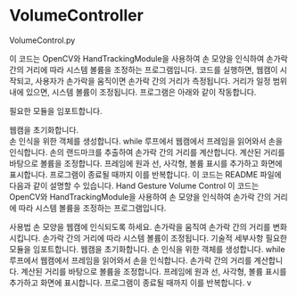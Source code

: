 # VolumeController 

VolumeControl.py

이 코드는 OpenCV와 HandTrackingModule을 사용하여 손 모양을 인식하여 손가락 간의 거리에 따라 시스템 볼륨을 조정하는 프로그램입니다.
코드를 실행하면, 웹캠이 시작되고, 사용자가 손가락을 움직이면 손가락 간의 거리가 측정됩니다. 거리가 일정 범위 내에 있으면, 시스템 볼륨이 조정됩니다.
프로그램은 아래와 같이 작동합니다.

필요한 모듈을 임포트합니다.

웹캠을 초기화합니다.\
손 인식을 위한 객체를 생성합니다.
while 루프에서 웹캠에서 프레임을 읽어와서 손을 인식합니다. 손의 랜드마크를 추출하여 손가락 간의 거리를 계산합니다.
계산된 거리를 바탕으로 볼륨을 조정합니다.
프레임에 원과 선, 사각형, 볼륨 표시를 추가하고 화면에 표시합니다.
프로그램이 종료될 때까지 이를 반복합니다.
이 코드는 README 파일에 다음과 같이 설명할 수 있습니다.
Hand Gesture Volume Control
이 코드는 OpenCV와 HandTrackingModule을 사용하여 손 모양을 인식하여 손가락 간의 거리에 따라 시스템 볼륨을 조정하는 프로그램입니다.

사용법
손 모양을 웹캠에 인식되도록 하세요.
손가락을 움직여 손가락 간의 거리를 변화시킵니다.
손가락 간의 거리에 따라 시스템 볼륨이 조정됩니다.
기술적 세부사항
필요한 모듈을 임포트합니다.
웹캠을 초기화합니다.
손 인식을 위한 객체를 생성합니다.
while 루프에서 웹캠에서 프레임을 읽어와서 손을 인식합니다. 손가락 간의 거리를 계산합니다.
계산된 거리를 바탕으로 볼륨을 조정합니다.
프레임에 원과 선, 사각형, 볼륨 표시를 추가하고 화면에 표시합니다.
프로그램이 종료될 때까지 이를 반복합니다.
v




